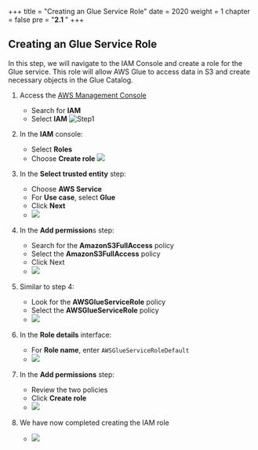 +++
title = "Creating an Glue Service Role"
date = 2020
weight = 1
chapter = false
pre = "<b>2.1 </b>"
+++

## Creating an Glue Service Role

In this step, we will navigate to the IAM Console and create a role for the Glue service. This role will allow AWS Glue to access data in S3 and create necessary objects in the Glue Catalog.

1.  Access the [AWS Management Console]()

    - Search for **IAM**
    - Select **IAM**
      ![Step1](/images/2/0001-createiamrole.png)

2.  In the **IAM** console:

    - Select **Roles**
    - Choose **Create role**
      ![](/images/2/0002-createiamrole.png)

3.  In the **Select trusted entity** step:

    - Choose **AWS Service**
    - For **Use case**, select **Glue**
    - Click **Next**
    - ![](/images/2/0003-createiamrole.png)

4.  In the **Add permission**s step:

    - Search for the **AmazonS3FullAccess** policy
    - Select the **AmazonS3FullAccess** policy
    - Click Next
    - ![](/images/2/0004-createiamrole.png)

5.  Similar to step 4:

    - Look for the **AWSGlueServiceRole** policy
    - Select the **AWSGlueServiceRole** policy
    - ![](/images/2/0005-createiamrole.png)

6.  In the **Role details** interface:
    - For **Role name**, enter `AWSGlueServiceRoleDefault`
    - ![](/images/2/0006-createiamrole.png)
7.  In the **Add permissions** step:
    - Review the two policies
    - Click **Create role**
    - ![](/images/2/0007-createiamrole.png)
8.  We have now completed creating the IAM role
    - ![](/images/2/0008-createiamrole.png)
